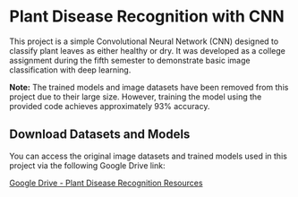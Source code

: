 # Plant Disease Recognition with CNN

This project is a simple Convolutional Neural Network (CNN) designed to classify plant leaves as either healthy or dry. It was developed as a college assignment during the fifth semester to demonstrate basic image classification with deep learning.

**Note:** The trained models and image datasets have been removed from this project due to their large size. However, training the model using the provided code achieves approximately 93% accuracy.

## Download Datasets and Models

You can access the original image datasets and trained models used in this project via the following Google Drive link:

[Google Drive - Plant Disease Recognition Resources](https://drive.google.com/drive/folders/10F-W6hQ8SEhefnrja7x0VvokCt-Wd09h?usp=sharing)
